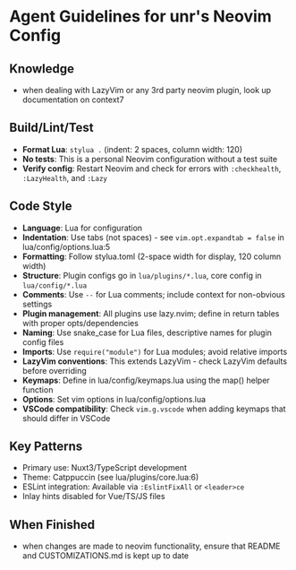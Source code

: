 # Agent Guidelines for unr's Neovim Config

## Knowledge

- when dealing with LazyVim or any 3rd party neovim plugin, look up documentation on context7

## Build/Lint/Test

- **Format Lua**: `stylua .` (indent: 2 spaces, column width: 120)
- **No tests**: This is a personal Neovim configuration without a test suite
- **Verify config**: Restart Neovim and check for errors with `:checkhealth`, `:LazyHealth`, and `:Lazy`

## Code Style

- **Language**: Lua for configuration
- **Indentation**: Use tabs (not spaces) - see `vim.opt.expandtab = false` in lua/config/options.lua:5
- **Formatting**: Follow stylua.toml (2-space width for display, 120 column width)
- **Structure**: Plugin configs go in `lua/plugins/*.lua`, core config in `lua/config/*.lua`
- **Comments**: Use `--` for Lua comments; include context for non-obvious settings
- **Plugin management**: All plugins use lazy.nvim; define in return tables with proper opts/dependencies
- **Naming**: Use snake_case for Lua files, descriptive names for plugin config files
- **Imports**: Use `require("module")` for Lua modules; avoid relative imports
- **LazyVim conventions**: This extends LazyVim - check LazyVim defaults before overriding
- **Keymaps**: Define in lua/config/keymaps.lua using the map() helper function
- **Options**: Set vim options in lua/config/options.lua
- **VSCode compatibility**: Check `vim.g.vscode` when adding keymaps that should differ in VSCode

## Key Patterns

- Primary use: Nuxt3/TypeScript development
- Theme: Catppuccin (see lua/plugins/core.lua:6)
- ESLint integration: Available via `:EslintFixAll` or `<leader>ce`
- Inlay hints disabled for Vue/TS/JS files

## When Finished

- when changes are made to neovim functionality, ensure that README and CUSTOMIZATIONS.md is kept up to date

